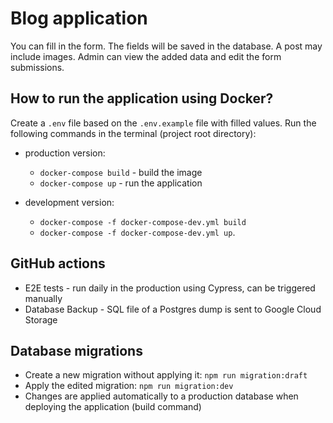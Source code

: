 # Blog application

You can fill in the form. The fields will be saved in the database. A post may include images. Admin can view the added data and edit the form submissions.

## How to run the application using Docker?

Create a `.env` file based on the `.env.example` file with filled values. Run the following commands in the terminal (project root directory):

- production version:
  - `docker-compose build` - build the image
  - `docker-compose up` - run the application
- development version:

  - `docker-compose -f docker-compose-dev.yml build`
  - `docker-compose -f docker-compose-dev.yml up`.

## GitHub actions

- E2E tests - run daily in the production using Cypress, can be triggered manually
- Database Backup - SQL file of a Postgres dump is sent to Google Cloud Storage

## Database migrations

- Create a new migration without applying it: `npm run migration:draft`
- Apply the edited migration: `npm run migration:dev`
- Changes are applied automatically to a production database when deploying the application (build command)
